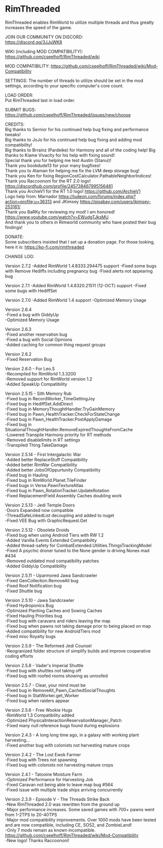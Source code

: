 # RimThreaded  
RimThreaded enables RimWorld to utilize multiple threads and thus greatly increases the speed of the game.  

JOIN OUR COMMUNITY ON DISCORD:  
https://discord.gg/3JJuWK8  

WIKI (including MOD COMPATIBILITY):
https://github.com/cseelhoff/RimThreaded/wiki

MOD COMPATIBILITY:
https://github.com/cseelhoff/RimThreaded/wiki/Mod-Compatibility

SETTINGS: 
The number of threads to utilize should be set in the mod settings, according to your specific computer's core count.  

LOAD ORDER:  
Put RimThreaded last in load order.  

SUBMIT BUGS:  
https://github.com/cseelhoff/RimThreaded/issues/new/choose  

CREDITS:  
Big thanks to Sernior for his continued help bug fixing and performance tweaks!  
Big thanks to JoJo for his continued help bug fixing and adding mod compatibility!  
Big thanks to Brrainz (Pardeike) for Harmony and all of the coding help!
Big thanks to Kiame Vivacity for his help with fixing sound!  
Special thank you for helping me test Austin (Stanui)!  
Thank you bookdude13 for your many bugfixes!  
Thank you to Ataman for helping me fix the LVM deep storage bug!  
Thank you Ken for fixing RegionCostCalculator.PathableNeighborIndices!  
Thank you Raccoononi for the RT 2.0 logo! https://discordhub.com/profile/245738467995156481  
Thank you ArchieV1 for the RT 1.0 logo! https://github.com/ArchieV1  
Logo help from: Marnador https://ludeon.com/forums/index.php?action=profile;u=36313 and JKimsey https://pixabay.com/users/jkimsey-253161/  
Thank you BaRKy for reviewing my mod! I am honored! https://www.youtube.com/watch?v=EWudgTJksMU  
And thank you to others in Rimworld community who have posted their bug findings!  

DONATE:  
Some subscribers insisted that I set up a donation page. For those looking, here it is: https://ko-fi.com/rimthreaded  

CHANGE LOG:  

Version 2.7.2
-Added RimWorld 1.4.8333.294475 support
-Fixed some bugs with Remove Hediffs including pregnancy bug
-Fixed alerts not appearing bug

Version 2.7.1
-Added RimWorld 1.4.8320.21511 (12-OCT) support
-Fixed some bugs with HediffSet

Version 2.7.0
-Added RimWorld 1.4 support
-Optimized Memory Usage

Version 2.6.4  
-Fixed a bug with GiddyUp  
-Optimized Memory Usage  

Version 2.6.3  
-Fixed another reservation bug  
-Fixed a bug with Social Opinions  
-Added caching for common thing request groups  

Version 2.6.2  
-Fixed Reservation Bug  

Version 2.6.0 - For Leo.S  
-Recompiled for RimWorld 1.3.3200  
-Removed support for RimWorld version 1.2  
-Added SpeakUp Compatibility  

Version 2.5.15 - Sith Memory Rub   
-Fixed bug in RecordWorker_TimeGettingJoy  
-Fixed bug in HediffSet.AddDirect  
-Fixed bug in MemoryThoughtHandler.TryGainMemory  
-Fixed bug in Pawn_HealthTracker.CheckForStateChange  
-Fixed bug in Pawn_HealthTracker.PostApplyDamage  
-Fixed bug in SituationalThoughtHandler.RemoveExpiredThoughtsFromCache  
-Lowered Transpile Harmony priority for RT methods  
-Removed disablelimits in RT settings  
-Transpiled Thing.TakeDamage  

Version 2.5.14 - First Intergalactic War  
-Added better ReplaceStuff Compatibility  
-Added better RimWar Compatibility  
-Added better JobsOfOppurtunity Compatibility  
-Fixed bug in Hauling  
-Fixed bug in RimWorld.Planet.TileFinder  
-Fixed bugs in Verse.PawnTextureAtlas  
-Fixed bug in Pawn_RotationTracker.UpdateRotation  
-Fixed ReplacementField Assembly Caches doubling work  

Version 2.5.13 - Jedi Temple Doors  
-Doors Expanded now compatible  
-ThreadSafeLinkedList decoupling and added to nuget  
-Fixed VEE Bug with GraphicRequest.Get  

Version 2.5.12 - Obsolete Droids  
-Fixed bug when using Android Tiers with RW 1.2  
-Added Vanilla Events Extended Compatibility  
-Added thread-safety for CombatExtended.Utilities.ThingsTrackingModel  
-Fixed A psychic droner tuned to the None gender is driving Nones mad #434  
-Removed outdated mod compatibility patches  
-Added GiddyUp Compatibility  

Version 2.5.11 - Uparmored Jawa Sandcrawler  
-Fixed GenCollection.RemoveAll bug  
-Fixed Roof Notification bug  
-Fixed Shuttle bug  

Version 2.5.10 - Jawa Sandcrawler  
-Fixed Hydroponics Bug  
-Optimized Planting Caches and Sowing Caches  
-Fixed Hauling Priorities bug  
-Fixed bug with caravans and riders leaving the map  
-Fixed bug when pawns not taking damage prior to being placed on map  
-Added compatibility for new AndroidTiers mod  
-Fixed misc Royalty bugs  

Version 2.5.9 - The Reformed Jedi Counsel  
-Reogranized folder structure of simplify builds and improve cooperative coding efforts  

Version 2.5.8 - Vader's Imperial Shuttle  
-Fixed bug with shuttles not taking off  
-Fixed bug with roofed rooms showing as unroofed  

Version 2.5.7 - Clear, your mind must be  
-Fixed bug in RemoveAll_Pawn_CachedSocialThoughts  
-Fixed bug in StatWorker.get_Worker  
-Fixed bug when raiders appear  

Version 2.5.6 - Free Wookie Hugs  
-RimWorld 1.3 Compatibility added  
-Optimized PhysicalInteractionReservationManager_Patch  
-Fixed many null reference bugs found during explosions  

Version 2.4.3 - A long long time ago, in a galaxy with working plant harvesting...  
-Fixed another bug with colonists not harvesting mature crops  

Version 2.4.2 - The Lost Ewok Farmer  
-Fixed bug with Trees not spawning  
-Fixed bug with colonists not harvesting mature crops  

Version 2.4.1 - Tatooine Moisture Farm  
-Optimized Performance for Harvesting Job  
-Fixed Caravan not being able to leave map bug #564  
-Fixed issue with multiple trade ships arriving concurrently  

Version 2.3.9 - Episode V - The Threads Strike Back  
-New RimThreaded 2.0 was rewritten from the ground up  
-Major performance increases. Some saved games with 700+ pawns went from 1-2TPS to 20-40TPS  
-Major mod compatibility improvements. Over 1000 mods have been tested and are now compatible, including CE, SOS2, and ZombieLand!  
-Only 7 mods remain as known incompatible. https://github.com/cseelhoff/RimThreaded/wiki/Mod-Compatibility  
-New logo! Thanks Raccoononi!  
